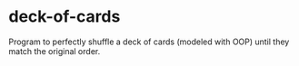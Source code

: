 # deck-of-cards

Program to perfectly shuffle a deck of cards (modeled with OOP) until they match the original order.
